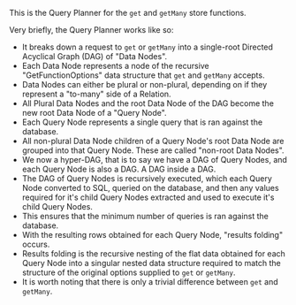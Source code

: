 This is the Query Planner for the `get` and `getMany` store functions.

Very briefly, the Query Planner works like so:

* It breaks down a request to `get` or `getMany` into a single-root Directed Acyclical Graph (DAG) of "Data Nodes".
* Each Data Node represents a node of the recursive "GetFunctionOptions" data structure that `get` and `getMany` accepts.
* Data Nodes can either be plural or non-plural, depending on if they represent a "to-many" side of a Relation.
* All Plural Data Nodes and the root Data Node of the DAG become the new root Data Node of a "Query Node".
* Each Query Node represents a single query that is ran against the database.
* All non-plural Data Node children of a Query Node's root Data Node are grouped into that Query Node. These are called "non-root Data Nodes".
* We now a hyper-DAG, that is to say we have a DAG of Query Nodes, and each Query Node is also a DAG. A DAG inside a DAG.
* The DAG of Query Nodes is recursively executed, which each Query Node converted to SQL, queried on the database, and then any values required for it's child Query Nodes extracted and used to execute it's child Query Nodes.
* This ensures that the minimum number of queries is ran against the database.
* With the resulting rows obtained for each Query Node, "results folding" occurs.
* Results folding is the recursive nesting of the flat data obtained for each Query Node into a singular nested data structure required to match the structure of the original options supplied to `get` or `getMany`.
* It is worth noting that there is only a trivial difference between `get` and `getMany`.